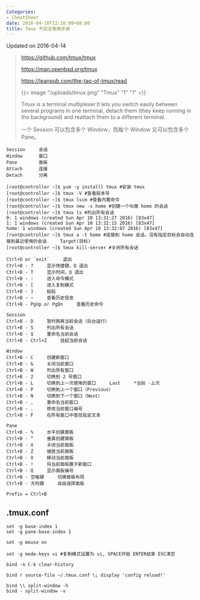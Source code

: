 ```yaml
---
Categories:
- CheatSheet
date: 2016-04-10T12:16:09+08:00
title: Tmux 不完全使用手册
---
```


<!--more-->

Updated on 2016-04-14

> https://github.com/tmux/tmux
>
> https://man.openbsd.org/tmux
>
> https://leanpub.com/the-tao-of-tmux/read
>
> {{< image "/uploads/tmux.png" "Tmux" "1" "1" >}}
>
> Tmux is a terminal multiplexer.It lets you switch easily between several programs in one terminal, detach them (they keep running in the background) and reattach them to a different terminal.
>
> 一个 Session 可以包含多个 Window，而每个 Window 又可以包含多个 Pane。

```
Session     会话
Window      窗口
Pane        面板
Attach      连接
Detach      分离

[root@controller ~]$ yum -y installl tmux #安装 tmux
[root@controller ~]$ tmux -V #查看版本号
[root@controller ~]$ tmux lscm #查看内置命令
[root@controller ~]$ tmux new -s home #创建一个叫做 home 的会话
[root@controller ~]$ tmux ls #列出所有会话
0: 1 windows (created Sun Apr 10 13:31:27 2016) [83x47]
1: 1 windows (created Sun Apr 10 13:32:15 2016) [83x47]
home: 1 windows (created Sun Apr 10 13:32:07 2016) [83x47]
[root@controller ~]$ tmux a -t home #连接到 home 会话，没有指定目标会自动连接到最近使用的会话     Target(目标)
[root@controller ~]$ tmux kill-server #关闭所有会话

Ctrl+D or `exit`     退出
Ctrl+B - ?     显示快捷键，Q 退出
Ctrl+B - T     显示时间，Q 退出
Ctrl+B - :     进入命令模式
Ctrl+B - [     进入复制模式
Ctrl+B - ]     粘贴
Ctrl+B - ~     查看历史信息
Ctrl+B - PgUp or PgDn     查看历史命令

Session
Ctrl+B - D     暂时脱离当前会话（后台运行）
Ctrl+B - S     列出所有会话
Ctrl+B - $     重命名当前会话
Ctrl+B - Ctrl+Z     挂起当前会话

Window
Ctrl+B - C     创建新窗口
Ctrl+B - &     关闭当前窗口
Ctrl+B - W     列出所有窗口
Ctrl+B - 2     切换到 2 号窗口
Ctrl+B - L     切换到上一次使用的窗口     Last     *当前 -上次
Ctrl+B - P     切换到上一个窗口（Previous）
Ctrl+B - N     切换到下一个窗口（Next）
Ctrl+B - ,     重命名当前窗口
Ctrl+B - .     修改当前窗口编号
Ctrl+B - F     在所有窗口中查找指定文本

Pane
Ctrl+B - %     水平创建面板
Ctrl+B - “     垂直创建面板
Ctrl+B - X     关闭当前面板
Ctrl+B - Z     缩放当前面板
Ctrl+B - O     移动当前面板
Ctrl+B - !     将当前面板置于新窗口
Ctrl+B - Q     显示面板编号
Ctrl+B - 空格键     切换面板布局
Ctrl+B - 方向键     自由选择面板

Prefix = Ctrl+B
```

## .tmux.conf
```
set -g base-index 1
set -g pane-base-index 1

set -g mouse on

set -g mode-keys vi #复制模式设置为 vi, SPACE开始 ENTER结束 ESC清空

bind -n C-k clear-history

bind r source-file ~/.tmux.conf \; display 'config reload!'

bind \\ split-window -h
bind - split-window -v
```

